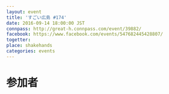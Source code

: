 ```yaml
---
layout: event
title: 'すごい広島 #174'
date: 2016-09-14 18:00:00 JST
connpass: http://great-h.connpass.com/event/39882/
facebook: https://www.facebook.com/events/547682445428807/
togetter: 
place: shakehands
categories: events
---
```


# 参加者
